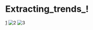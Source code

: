 # Extracting_trends_!
[1](https://user-images.githubusercontent.com/76240891/210322136-b87428f3-f28f-4c91-8e3a-53884ed8d08a.png)
![2](https://user-images.githubusercontent.com/76240891/210322170-28c823d7-456d-4815-a1d3-09a40a65a281.png)
![3](https://user-images.githubusercontent.com/76240891/210322178-91492904-fab5-4fee-bc62-dd376cf5b902.png)
